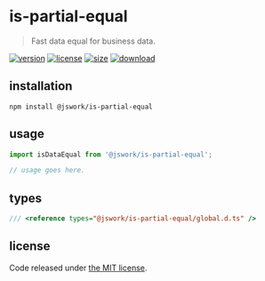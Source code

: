 # is-partial-equal
> Fast data equal for business data.

[![version][version-image]][version-url]
[![license][license-image]][license-url]
[![size][size-image]][size-url]
[![download][download-image]][download-url]

## installation
```shell
npm install @jswork/is-partial-equal
```

## usage
```js
import isDataEqual from '@jswork/is-partial-equal';

// usage goes here.
```

## types
```ts
/// <reference types="@jswork/is-partial-equal/global.d.ts" />
```

## license
Code released under [the MIT license](https://github.com/afeiship/is-partial-equal/blob/master/LICENSE.txt).

[version-image]: https://img.shields.io/npm/v/@jswork/is-partial-equal
[version-url]: https://npmjs.org/package/@jswork/is-partial-equal

[license-image]: https://img.shields.io/npm/l/@jswork/is-partial-equal
[license-url]: https://github.com/afeiship/is-partial-equal/blob/master/LICENSE.txt

[size-image]: https://img.shields.io/bundlephobia/minzip/@jswork/is-partial-equal
[size-url]: https://github.com/afeiship/is-partial-equal/blob/master/dist/index.min.js

[download-image]: https://img.shields.io/npm/dm/@jswork/is-partial-equal
[download-url]: https://www.npmjs.com/package/@jswork/is-partial-equal
